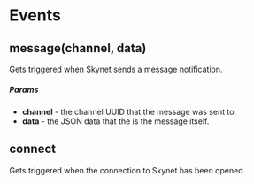 # Events

## message(channel, data)

Gets triggered when Skynet sends a message notification.

##### Params

- **channel** - the channel UUID that the message was sent to.
- **data** - the JSON data that the is the message itself.

## connect

Gets triggered when the connection to Skynet has been opened.
